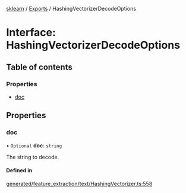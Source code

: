 [sklearn](../readme.md) / [Exports](../modules.md) / HashingVectorizerDecodeOptions

# Interface: HashingVectorizerDecodeOptions

## Table of contents

### Properties

- [doc](HashingVectorizerDecodeOptions.md#doc)

## Properties

### doc

• `Optional` **doc**: `string`

The string to decode.

#### Defined in

[generated/feature_extraction/text/HashingVectorizer.ts:558](https://github.com/transitive-bullshit/scikit-learn-ts/blob/367336a/packages/sklearn/src/generated/feature_extraction/text/HashingVectorizer.ts#L558)
